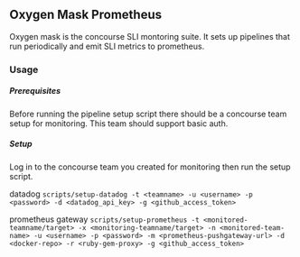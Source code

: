 ## Oxygen Mask Prometheus

Oxygen mask is the concourse SLI montoring suite. It sets up pipelines that run periodically and emit SLI metrics to prometheus.

### Usage

##### Prerequisites

Before running the pipeline setup script there should be a concourse team setup for monitoring. This team should support basic auth.

##### Setup

Log in to the concourse team you created for monitoring then run the setup script.

datadog
`scripts/setup-datadog -t <teamname> -u <username> -p <password> -d <datadog_api_key> -g <github_access_token>`

prometheus gateway
`scripts/setup-prometheus -t <monitored-teamname/target> -x <monitoring-teamname/target> -n <monitored-team-name> -u <username> -p <password> -m <prometheus-pushgateway-url> -d <docker-repo> -r <ruby-gem-proxy> -g <github_access_token>`

